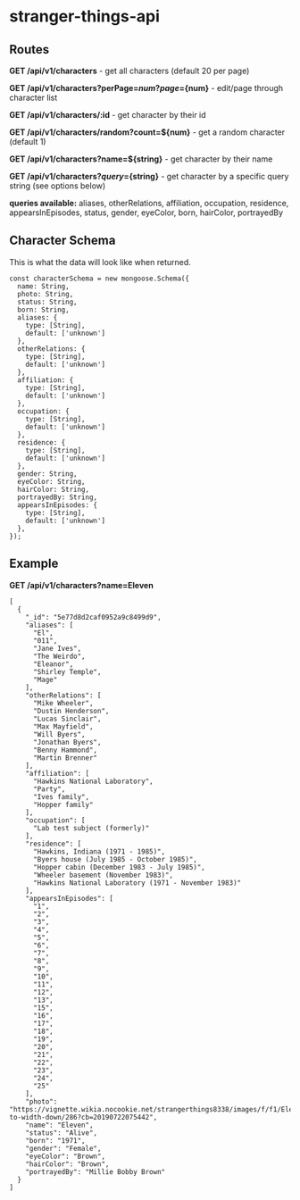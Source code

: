 # stranger-things-api

## Routes 
**GET /api/v1/characters** - get all characters (default 20 per page)

**GET /api/v1/characters?perPage=${num}?page=${num}** - edit/page through character list

**GET /api/v1/characters/:id** - get character by their id

**GET /api/v1/characters/random?count=${num}** - get a random character (default 1)

**GET /api/v1/characters?name=${string}** - get character by their name

**GET /api/v1/characters?${query}=${string}** - get character by a specific query string (see options below)

**queries available:** aliases, otherRelations, affiliation, occupation, residence, appearsInEpisodes, status, gender, eyeColor, born, hairColor, portrayedBy

## Character Schema
This is what the data will look like when returned.
```
const characterSchema = new mongoose.Schema({
  name: String,
  photo: String,
  status: String,
  born: String,
  aliases: {
    type: [String],
    default: ['unknown']
  },
  otherRelations: {
    type: [String],
    default: ['unknown']
  },
  affiliation: {
    type: [String],
    default: ['unknown']
  },
  occupation: {
    type: [String],
    default: ['unknown']
  },
  residence: {
    type: [String],
    default: ['unknown']
  },
  gender: String,
  eyeColor: String,
  hairColor: String,
  portrayedBy: String,
  appearsInEpisodes: {
    type: [String],
    default: ['unknown']
  },
});
```

## Example
**GET /api/v1/characters?name=Eleven**
```
[
  {
    "_id": "5e77d8d2caf0952a9c8499d9",
    "aliases": [
      "El",
      "011",
      "Jane Ives",
      "The Weirdo",
      "Eleanor",
      "Shirley Temple",
      "Mage"
    ],
    "otherRelations": [
      "Mike Wheeler",
      "Dustin Henderson",
      "Lucas Sinclair",
      "Max Mayfield",
      "Will Byers",
      "Jonathan Byers",
      "Benny Hammond",
      "Martin Brenner"
    ],
    "affiliation": [
      "Hawkins National Laboratory",
      "Party",
      "Ives family",
      "Hopper family"
    ],
    "occupation": [
      "Lab test subject (formerly)"
    ],
    "residence": [
      "Hawkins, Indiana (1971 - 1985)",
      "Byers house (July 1985 - October 1985)",
      "Hopper cabin (December 1983 - July 1985)",
      "Wheeler basement (November 1983)",
      "Hawkins National Laboratory (1971 - November 1983)"
    ],
    "appearsInEpisodes": [
      "1",
      "2",
      "3",
      "4",
      "5",
      "6",
      "7",
      "8",
      "9",
      "10",
      "11",
      "12",
      "13",
      "15",
      "16",
      "17",
      "18",
      "19",
      "20",
      "21",
      "22",
      "23",
      "24",
      "25"
    ],
    "photo": "https://vignette.wikia.nocookie.net/strangerthings8338/images/f/f1/Eleven_S03_portrait.png/revision/latest/scale-to-width-down/286?cb=20190722075442",
    "name": "Eleven",
    "status": "Alive",
    "born": "1971",
    "gender": "Female",
    "eyeColor": "Brown",
    "hairColor": "Brown",
    "portrayedBy": "Millie Bobby Brown"
  }
]
```
